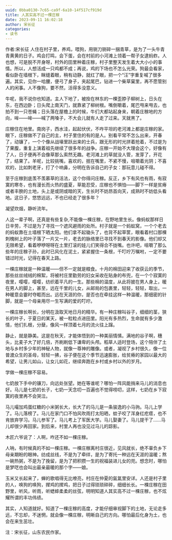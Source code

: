 ```yaml
---
uuid: 0bba0130-7c65-ca9f-6a10-14f517cf919d
title: 人其实高不过一棵庄稼
date: 2023-09-11 16:02:18
author: 宋长征
categories:
- 读书
---
```

作者:宋长征
  人住在村子里，养鸡，喂狗，用铡刀铡碎一捆青草，是为了一头牛青青黄黄的日子。鸡会打鸣，会下蛋，会在村前的小河滩上领着一帮子女逮蚂蚱。人也想，可是脱不开身呀，村外的田里种着庄稼，村子里整天发生着大大小小的事情。所以，人想活成一只鸡都不成；再说，鸡的下场也不怎么光荣。狗最会看家，看似卧在墙根下，眯缝着眼，稍有动静，就红了眼，把一个“汪”字重复喊了很多遍。其实，见你一哈腰，便弓了身子，夹起尾巴，钻进一个柴草窠里，再不愿管别人的闲事。人不像狗，要不然，活得多没意义。

  牛呢，我不说你也知道。主人下地了，被拴在林东的一棵歪脖子柳树上，日头在东，在西边卧；日头爬上南天门，就靠紧了柳树根。嘴倒嚼着，尾巴甩来甩去，也拍不到一只苍蝇；日头落在屋檐上的时候，牛们大都站起身来，朝着庄稼地的方向，哞——哞——喊了两嗓子，不大会儿就有人走了过来。天就黑了。

  庄稼住在地里。南岗子，西水洼，起起伏伏，不咋平坦的老河滩上都是庄稼的家。眼下，庄稼做不了自己的主，村子里住的有的是人。别看平常不怎么出来，开春了，动镰了，一个个像从战壕里跃出来的士兵，跟无形的时光拼着抢着，不过是为了果腹，重复上演着祖先继续了很多年的战争。庄稼一开始不大理会这个，好像有了人，日子便再不会像草那么索然无趣。老河滩上的草就没人管，发芽了，开花了，结果了。羊呢，比较挑嘴，喜欢的，抿在嘴里，不紧不慢，咀嚼着光阴；不喜欢的，比如刺老牙，打了个响鼻，分明在告诉自己的子女：那玩意儿碰不得。

  至于庄稼到底羡不羡慕草的活法，这个你得问庄稼。反正，乡下有风也有雨，有寂寞的寒冬，也有漫长而火热的盛夏，草能忍受，庄稼也不惧怕——脚下一样是贫瘠或者丰腴的土地，头上是或阴或暗的天，生长时不妨昂首向天，成熟时不妨低头看地。这日子，悠悠远远，不也已经走了很多年？

  凝望炊烟，静听流年。

  人这一辈子啊，还真是有些复杂,不能像一棵庄稼，在野地里生长。像蚂蚁那样日日辛劳，不过是为了寻找一个遮风避雨的处所。村子就是一个蚂蚁窝，一个个老去的蚂蚁靠在土墙根下晒太阳。他们拿不起锄头了，也背不起草筐，眼看着村口那棵刺槐树上的叶子落了一片又一片，老去的脉络里已寻找不到春天的影像。他们却又无限希望，看着咿咿呀呀在土里打滚的娃儿们笑得合不拢嘴。也许吧，咀嚼了那么些年的庄稼子孙，此时已风化在泥土，紧紧握住一条根，千叮咛万嘱咐，一定不要错过时光，记得在春天上路。

  一棵庄稼就是一种温暖——但不一定就是粮食。十月的棉田迎来了收获云的季节，那些丝丝绒绒的棉絮，将被村庄里勤劳的妇女采收在贴身的布兜，在一个个寂寞的夜里，嘤嘤，嘤嘤，纺织着平凡的一生。那些棉的温度，从此将披在男人身上，暖在男人的脚上，甚至，远在千里的儿女，从邮局的包裹里，轻轻，轻轻，取出，一种暖意会霎时夺眶而出。远在天涯的你，是否也在牵挂这样一种温暖，那细密的针脚，就是一个母亲用尽一生写满的爱的叮咛。

  一棵庄稼长啊长，分明在汲取天地日月的精华。有一种庄稼叫谷子，细细的茎，狭长的叶子，于夏日的某天，被一粒粒点进田里。阳光有多热烈，生命就有多少激情，他们扎根，分蘖，像风一样顶着七月的流火往上蹿。

  静止，就是静美。这是在秋天，才能体悟到的一种美丽情愫。满地的谷子啊，穗头，比麦子大了好几倍，齐刷刷低下谦卑的头颅。稻草人适时登场，这个陪伴了土地与乡村多少年的神秘人物，就像一尊神的雕像。或者，凝视了乡村很久，像一位普渡众生的圣母，轻轻一拂，谷子便在这个季节迅速膨胀，给贫瘠的家园以最大的希望，让男儿如山，让女儿如花，继续奔跑在乡村或乡村以外的岁月。

  学做一棵庄稼不容易。

  七奶放下手中的镰刀，向远处张望。她在等谁呢？哪怕一阵风能捎来马儿的消息也好。马儿是七奶的长子，七奶一天念叨一百遍也不觉得唠叨，这样，七奶在乡下寂寞的夜里再不会哭泣。

  马儿嘬加鸡蛋红糖的小米粥长大，长大了的马儿是一条骏逸的小马驹。马儿上学了。马儿落榜了。马儿在家门口不怕风吹雨打太阳晒，蚊子咬了浑身红疙瘩，也不肯放弃学习。马儿参军了。马儿考上了军医大学。马儿娶妻了。马儿提干了……马儿却很少再回家。到后来，村里人再也没见过马儿的踪影。

  木匠六爷说了：人啊，咋还不如一棵庄稼。

  人呐，有时候真的不如一棵庄稼。一棵庄稼离村庄很近，见风就长，绝不辜负乡下母亲期盼的眼神。纺成丝线，不是为了牵绊，是为了寄托一种远在天涯的温暖；熬一碗热粥，不是为了挽留，是为了把积攒一生的祝福装进儿女的兜。想念时，哪怕是梦呓也会叫出最亲最暖的那个字——娘。

  玉米又长起来了，蝉的歌唱得无比嘹亮，村庄在仲夏的氤氲里安详。人还是村子里的人，唤狗的唤狗，撵鸡的撵鸡，把日子过得琐琐碎碎，细细长长。一棵庄稼在田野里，听风，听雨，听蟋蟀柔柔的丝弦，明明知道人其实高不过一棵庄稼，也不炫耀所谓的丰功伟绩。

  其实，人知道就好。知道了一棵庄稼的高度，才能仔细审视脚下的土地，无论走多远，不忘却，不迷惘，就会像一棵庄稼，明晰自己的方向。哪怕最后化身为土，也会在来生茁壮。

注：宋长征，山东农民作家。
